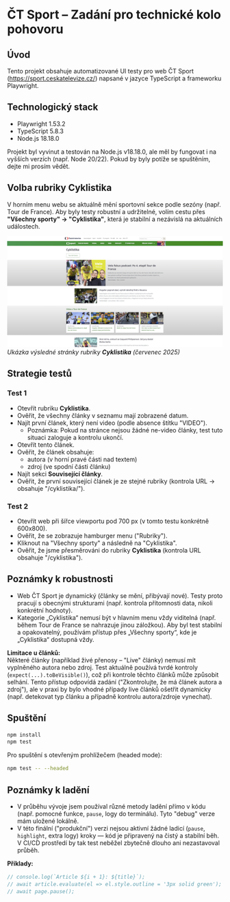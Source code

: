 # ČT Sport – Zadání pro technické kolo pohovoru

## Úvod

Tento projekt obsahuje automatizované UI testy pro web ČT Sport (https://sport.ceskatelevize.cz/) napsané v jazyce TypeScript a frameworku Playwright.

## Technologický stack

- Playwright 1.53.2
- TypeScript 5.8.3
- Node.js 18.18.0

Projekt byl vyvinut a testován na Node.js v18.18.0, ale měl by fungovat i na vyšších verzích (např. Node 20/22). Pokud by byly potíže se spuštěním, dejte mi prosím vědět.

## Volba rubriky Cyklistika

V horním menu webu se aktuálně mění sportovní sekce podle sezóny (např. Tour de France). Aby byly testy robustní a udržitelné, volím cestu přes **"Všechny sporty" → "Cyklistika"**, která je stabilní a nezávislá na aktuálních událostech.

![Cyklistika hlavní stránka](./screenshots/desktop-cycling-page.png)
*Ukázka výsledné stránky rubriky **Cyklistika** (červenec 2025)*

## Strategie testů

### Test 1

- Otevřít rubriku **Cyklistika**.
- Ověřit, že všechny články v seznamu mají zobrazené datum.
- Najít první článek, který není video (podle absence štítku "VIDEO").
  - Poznámka: Pokud na stránce nejsou žádné ne-video články, test tuto situaci zaloguje a kontrolu ukončí.
- Otevřít tento článek.
- Ověřit, že článek obsahuje:
  - autora (v horní pravé části nad textem)
  - zdroj (ve spodní části článku)
- Najít sekci **Související články**.
- Ověřit, že první související článek je ze stejné rubriky (kontrola URL → obsahuje "/cyklistika/").

### Test 2

- Otevřít web při šířce viewportu pod 700 px (v tomto testu konkrétně 600x800).
- Ověřit, že se zobrazuje hamburger menu ("Rubriky").
- Kliknout na "Všechny sporty" a následně na "Cyklistika".
- Ověřit, že jsme přesměrováni do rubriky **Cyklistika** (kontrola URL obsahuje "/cyklistika").

## Poznámky k robustnosti

- Web ČT Sport je dynamický (články se mění, přibývají nové). Testy proto pracují s obecnými strukturami (např. kontrola přítomnosti data, nikoli konkrétní hodnoty).
- Kategorie „Cyklistika“ nemusí být v hlavním menu vždy viditelná (např. během Tour de France se nahrazuje jinou záložkou). Aby byl test stabilní a opakovatelný, používám přístup přes „Všechny sporty“, kde je „Cyklistika“ dostupná vždy.

**Limitace u článků:**  
Některé články (například živé přenosy – "Live" články) nemusí mít vyplněného autora nebo zdroj. Test aktuálně používá tvrdé kontroly (`expect(...).toBeVisible()`), což při kontrole těchto článků může způsobit selhání. Tento přístup odpovídá zadání ("Zkontrolujte, že má článek autora a zdroj"), ale v praxi by bylo vhodné případy live článků ošetřit dynamicky (např. detekovat typ článku a případně kontrolu autora/zdroje vynechat).

## Spuštění

```bash
npm install
npm test
```

Pro spuštění s otevřeným prohlížečem (headed mode):

```bash
npm test -- --headed
```
## Poznámky k ladění

- V průběhu vývoje jsem používal různé metody ladění přímo v kódu (např. pomocné funkce, `pause`, logy do terminálu). Tyto "debug" verze mám uložené lokálně.
- V této finální ("produkční") verzi nejsou aktivní žádné ladicí (`pause`, `highlight`, extra logy) kroky — kód je připravený na čistý a stabilní běh. V CI/CD prostředí by tak test neběžel zbytečně dlouho ani nezastavoval průběh.

**Příklady:**
```ts
// console.log(`Article ${i + 1}: ${title}`);
// await article.evaluate(el => el.style.outline = '3px solid green');
// await page.pause();
```